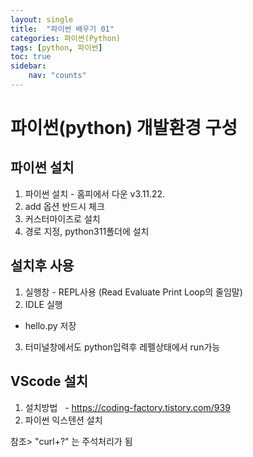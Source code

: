 ```yaml
---
layout: single
title:  "파이썬 배우기 01"
categories: 파이썬(Python)
tags: [python, 파이썬]
toc: true
sidebar:
    nav: "counts"
---
```


# 파이썬(python) 개발환경 구성 


## 파이썬 설치

1. 파이썬 설치 - 홈피에서 다운 v3.11.22.
2. add 옵션 반드시 체크
3. 커스터마이즈로 설치
4. 경로 지정, python311폴더에 설치

## 설치후 사용

1. 실행창 - REPL사용 (Read Evaluate Print Loop의 줄임말)
2. IDLE 실행
  - hello.py 저장
3. 터미널창에서도 python입력후 레펠상태에서 run가능


## VScode 설치

1. 설치방법
  - https://coding-factory.tistory.com/939
2. 파이썬 익스텐션 설치

참조> "curl+?" 는 주석처리가 됨
